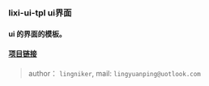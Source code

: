 ### lixi-ui-tpl ui界面

#### ui 的界面的模板。

#### <a href="https://github.com/lixi-ui/lixi-ui-tpl" target="_blank">项目链接</a>

> author： `lingniker`,  mail: `lingyuanping@uotlook.com`
